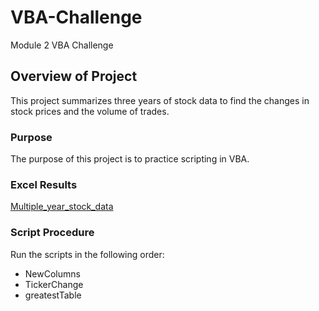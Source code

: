 # VBA-Challenge
Module 2 VBA Challenge  

## Overview of Project
This project summarizes three years of stock data to find the changes in stock prices and the volume of trades.    

### Purpose  
The purpose of this project is to practice scripting in VBA.  

### Excel Results  

[Multiple_year_stock_data](https://1drv.ms/x/s!AgkozyY0QG9Ul2LU2bMp9dHNxzvL?e=zXK9sW)  

### Script Procedure  

Run the scripts in the following order:
- NewColumns
- TickerChange
- greatestTable
